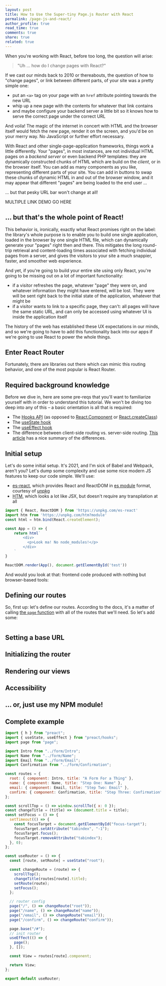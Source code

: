 ```yaml
---
layout: post
title: How to Use the Super-tiny Page.js Router with React 
permalink: /page-js-and-react/
author_profile: true
read_time: true
comments: true
share: true
related: true
---
```

<link rel="stylesheet" href="/public/css/fake-browser.css">
<link rel="stylesheet" href="/public/css/page-js-and-react/border-animation.css">
<link rel="stylesheet" href="/public/css/prism.css">

When you're working with React, before too long, the question will arise:

> "Uh ... how do I change pages with React?"

If we cast our minds back to 2010 or thereabouts, the question of how to "change pages", or link between different parts, of your site was a pretty simple one: 
- put an `<a>` tag on your page with an `href` attribute pointing towards the new URL
- whip up a new page with the contents for whatever that link contains
- and maybe configure your backend server a little bit so it knows how to serve the correct page under the correct URL

And voila! The magic of the internet in concert with HTML and the browser itself would fetch the new page, render it on the screen, and you'd be on your merry way. No JavaScript or further effort necessary. 

With React and other single-page-application frameworks, things work a little differently. Your "pages", in most instances, are not individual HTML pages on a _backend server_ or even backend PHP templates: they are dynamically constructed chunks of HTML which are build on the _client_, or in the browser itself. You can add as many components as you like, representing different parts of your site. You can add in buttons to swap these chunks of dynamic HTML in and out of the browser window, and it may appear that different "pages" are being loaded to the end user ...

... but that pesky URL bar won't change at all! 

MULTIPLE LINK DEMO GO HERE

## ... but that's the whole point of React!

This behavior is, ironically, exactly what React promises right on the label: the library's whole purpose is to enable you to build one single application, loaded in the browser by one single HTML file, which can dynamically generate your "pages" right then and there. This mitigates the long round-trip retrieval and content-loading times associated with fetching individual pages from a server, and gives the visitors to your site a much snappier, faster, and smoother web experience. 

And yet, if you're going to build your entire site using only React, you're going to be missing out on a lot of important functionality: 
- if a visitor refreshes the page, whatever "page" they were on, and whatever information they might have entered, will be lost. They were will be sent right back to the initial state of the application, whatever that might be
- if a visitor wants to link to a specific page, they can't: all pages will have the same static URL, and can only be accessed using whatever UI is inside the application itself

The history of the web has established these UX expectations in our minds, and so we're going to have to add this functionality back into our apps if we're going to use React to power the whole things. 

## Enter React Router

Fortunately, there are libraries out there which can mimic this routing behavior, and one of the most popular is React Router. 

<div id="routing-change-demo"></div>


## Required background knowledge

Before we dive in, here are some pre-reqs that you'll want to familiarize yourself with in order to understand this tutorial. We won't be diving too deep into any of this – a basic orientation is all that is required: 
- The [Hooks API](https://reactjs.org/docs/hooks-intro.html) (as opposed to [React.Component](https://reactjs.org/docs/react-component.html) or [React.createClass](https://reactjs.org/docs/react-without-es6.html))
- The [useState hook](https://reactjs.org/docs/hooks-state.html)
- The [useEffect hook](https://reactjs.org/docs/hooks-effect.html)
- The difference between client-side routing vs. server-side routing. [This article](https://betterprogramming.pub/react-router-and-client-side-routing-2e483452fbfb) has a nice summary of the differences.

## Initial setup

Let's do some initial setup. It's 2021, and I'm sick of Babel and Webpack, aren't you? Let's dump some complexity and use some nice modern JS features to keep our code simple. We'll use:
- [es-react](https://github.com/lukejacksonn/es-react), which provides React and ReactDOM in [es module](https://developer.mozilla.org/en-US/docs/Web/JavaScript/Guide/Modules) format, courtesy of [unpkg](https://unpkg.com/)
- [HTM](https://github.com/developit/htm), which looks a lot like JSX, but doesn't require any transpilation at all

```jsx
import { React, ReactDOM } from 'https://unpkg.com/es-react'
import htm from 'https://unpkg.com/htm?module'
const html = htm.bind(React.createElement);

const App = () => {
    return html`
        <div>
          <p>Look ma! No node_modules!</p>
        </div>
    `
}

ReactDOM.render(App(), document.getElementById('test'))
```

And would you look at that: frontend code produced with nothing but browser-based tools: 

<div id="app-initial-setup"></div>

## Defining our routes

So, first up: let's define our routes. According to the docs, it's a matter of calling [the `page` function](https://visionmedia.github.io/page.js/#pagepath-callback-callback-) with all of the routes that we'll need. So let's add some: 


```jsx
```

## Setting a base URL

## Initializing the router

## Rendering our views

## Accessibility

## ... or, just use my NPM module!

## Complete example


```jsx
import { h } from "preact";
import { useState, useEffect } from "preact/hooks";
import page from "page";

import Intro from "../form/Intro";
import Name from "../form/Name";
import Email from "../form/Email";
import Confirmation from "../form/Confirmation";

const routes = {
  root: { component: Intro, title: "A Form For a Thing" },
  name: { component: Name, title: "Step One: Name" },
  email: { component: Email, title: "Step Two: Email" },
  confirm: { component: Confirmation, title: "Step Three: Confirmation" }
};

const scrollTop = () => window.scrollTo({ x: 0 });
const changeTitle = (title) => (document.title = title);
const setFocus = () => {
  setTimeout(() => {
    const focusTarget = document.getElementById("focus-target");
    focusTarget.setAttribute("tabindex", "-1");
    focusTarget.focus();
    focusTarget.removeAttribute("tabindex");
  }, 0);
};

const useRouter = () => {
  const [route, setRoute] = useState("root");

  const changeRoute = (route) => {
    scrollTop();
    changeTitle(routes[route].title);
    setRoute(route);
    setFocus();
  };

  // router config
  page("/", () => changeRoute("root"));
  page("/name", () => changeRoute("name"));
  page("/email", () => changeRoute("email"));
  page("/confirm", () => changeRoute("confirm"));

  page.base("/#");
  // init router
  useEffect(() => {
    page();
  }, []);

  const View = routes[route].component;

  return View;
};

export default useRouter;

```

<script src="/public/js/prism.js"></script>
<script type="module" src="/public/preact-apps/page-js-and-react/app.js"></script>



